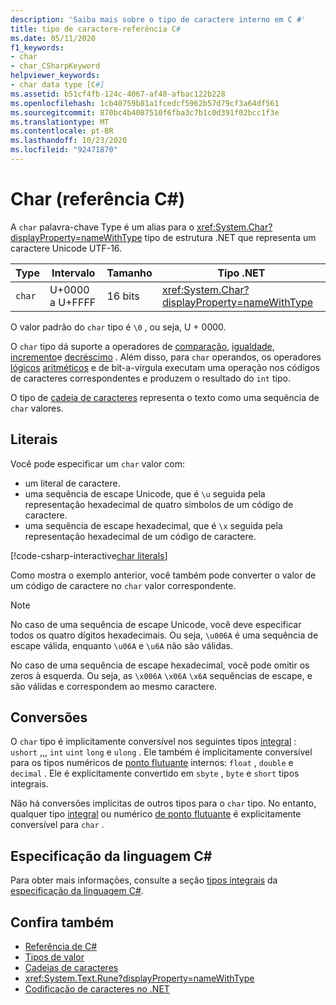 ```yaml
---
description: 'Saiba mais sobre o tipo de caractere interno em C #'
title: tipo de caractere-referência C#
ms.date: 05/11/2020
f1_keywords:
- char
- char_CSharpKeyword
helpviewer_keywords:
- char data type [C#]
ms.assetid: b51cf4fb-124c-4067-af48-afbac122b228
ms.openlocfilehash: 1cb40759b81a1fcedcf5962b57d79cf3a64df561
ms.sourcegitcommit: 870bc4b4087510f6fba3c7b1c0d391f02bcc1f3e
ms.translationtype: MT
ms.contentlocale: pt-BR
ms.lasthandoff: 10/23/2020
ms.locfileid: "92471870"
---
```

# <a name="char-c-reference"></a>Char (referência C#)

A `char` palavra-chave Type é um alias para o <xref:System.Char?displayProperty=nameWithType> tipo de estrutura .NET que representa um caractere Unicode UTF-16.

|Type|Intervalo|Tamanho|Tipo .NET|
|----------|-----------|----------|-------------------------|
|`char`|U+0000 a U+FFFF|16 bits|<xref:System.Char?displayProperty=nameWithType>|

O valor padrão do `char` tipo é `\0` , ou seja, U + 0000.

O `char` tipo dá suporte a operadores de [comparação](../operators/comparison-operators.md), [igualdade](../operators/equality-operators.md), [incremento](../operators/arithmetic-operators.md#increment-operator-)e [decréscimo](../operators/arithmetic-operators.md#decrement-operator---) . Além disso, para `char` operandos, os operadores [lógicos](../operators/bitwise-and-shift-operators.md) [aritméticos](../operators/arithmetic-operators.md) e de bit-a-vírgula executam uma operação nos códigos de caracteres correspondentes e produzem o resultado do `int` tipo.

O tipo de [cadeia de caracteres](reference-types.md#the-string-type) representa o texto como uma sequência de `char` valores.

## <a name="literals"></a>Literais

Você pode especificar um `char` valor com:

- um literal de caractere.
- uma sequência de escape Unicode, que é `\u` seguida pela representação hexadecimal de quatro símbolos de um código de caractere.
- uma sequência de escape hexadecimal, que é `\x` seguida pela representação hexadecimal de um código de caractere.

[!code-csharp-interactive[char literals](snippets/shared/CharType.cs#Literals)]

Como mostra o exemplo anterior, você também pode converter o valor de um código de caractere no `char` valor correspondente.

> [!NOTE]
> No caso de uma sequência de escape Unicode, você deve especificar todos os quatro dígitos hexadecimais. Ou seja, `\u006A` é uma sequência de escape válida, enquanto `\u06A` e `\u6A` não são válidas.
>
> No caso de uma sequência de escape hexadecimal, você pode omitir os zeros à esquerda. Ou seja, as `\x006A` `\x06A` `\x6A` sequências de escape, e são válidas e correspondem ao mesmo caractere.

## <a name="conversions"></a>Conversões

O `char` tipo é implicitamente conversível nos seguintes tipos [integral](integral-numeric-types.md) : `ushort` ,,, `int` `uint` `long` e `ulong` . Ele também é implicitamente conversível para os tipos numéricos de [ponto flutuante](floating-point-numeric-types.md) internos: `float` , `double` e `decimal` . Ele é explicitamente convertido em `sbyte` , `byte` e `short` tipos integrais.

Não há conversões implícitas de outros tipos para o `char` tipo. No entanto, qualquer tipo [integral](integral-numeric-types.md) ou numérico [de ponto flutuante](floating-point-numeric-types.md) é explicitamente conversível para `char` .

## <a name="c-language-specification"></a>Especificação da linguagem C#

Para obter mais informações, consulte a seção [tipos integrais](~/_csharplang/spec/types.md#integral-types) da [especificação da linguagem C#](~/_csharplang/spec/introduction.md).

## <a name="see-also"></a>Confira também

- [Referência de C#](../index.md)
- [Tipos de valor](value-types.md)
- [Cadeias de caracteres](../../programming-guide/strings/index.md)
- <xref:System.Text.Rune?displayProperty=nameWithType>
- [Codificação de caracteres no .NET](../../../standard/base-types/character-encoding-introduction.md)
